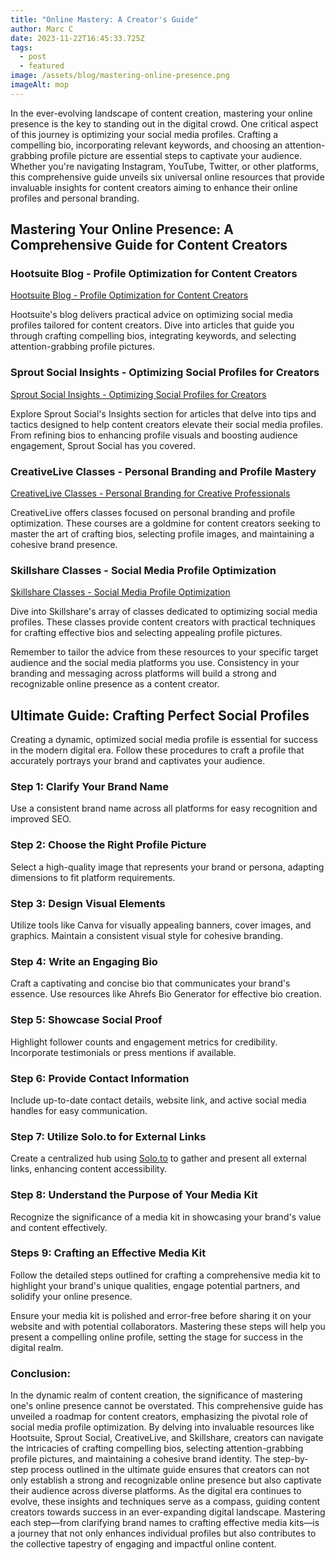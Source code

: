```yaml
---
title: "Online Mastery: A Creator's Guide"
author: Marc C
date: 2023-11-22T16:45:33.725Z
tags:
  - post
  - featured
image: /assets/blog/mastering-online-presence.png
imageAlt: mop
---
```

In the ever-evolving landscape of content creation, mastering your online presence is the key to standing out in the digital crowd. One critical aspect of this journey is optimizing your social media profiles. Crafting a compelling bio, incorporating relevant keywords, and choosing an attention-grabbing profile picture are essential steps to captivate your audience. Whether you're navigating Instagram, YouTube, Twitter, or other platforms, this comprehensive guide unveils six universal online resources that provide invaluable insights for content creators aiming to enhance their online profiles and personal branding.

## Mastering Your Online Presence: A Comprehensive Guide for Content Creators

### Hootsuite Blog - Profile Optimization for Content Creators

[Hootsuite Blog - Profile Optimization for Content Creators](https://blog.hootsuite.com/social-media-profile-tips/)

Hootsuite's blog delivers practical advice on optimizing social media profiles tailored for content creators. Dive into articles that guide you through crafting compelling bios, integrating keywords, and selecting attention-grabbing profile pictures.

### Sprout Social Insights - Optimizing Social Profiles for Creators

[Sprout Social Insights - Optimizing Social Profiles for Creators](https://sproutsocial.com/insights/social-media-maturity/)

Explore Sprout Social's Insights section for articles that delve into tips and tactics designed to help content creators elevate their social media profiles. From refining bios to enhancing profile visuals and boosting audience engagement, Sprout Social has you covered.

### CreativeLive Classes - Personal Branding and Profile Mastery

[CreativeLive Classes - Personal Branding for Creative Professionals](https://www.creativelive.com/class/personal-branding-for-creative-professionals)

CreativeLive offers classes focused on personal branding and profile optimization. These courses are a goldmine for content creators seeking to master the art of crafting bios, selecting profile images, and maintaining a cohesive brand presence.

### Skillshare Classes - Social Media Profile Optimization

[Skillshare Classes - Social Media Profile Optimization](https://www.skillshare.com/browse/social-media-profile)

Dive into Skillshare's array of classes dedicated to optimizing social media profiles. These classes provide content creators with practical techniques for crafting effective bios and selecting appealing profile pictures.

Remember to tailor the advice from these resources to your specific target audience and the social media platforms you use. Consistency in your branding and messaging across platforms will build a strong and recognizable online presence as a content creator.

## Ultimate Guide: Crafting Perfect Social Profiles

Creating a dynamic, optimized social media profile is essential for success in the modern digital era. Follow these procedures to craft a profile that accurately portrays your brand and captivates your audience.

### Step 1: Clarify Your Brand Name

Use a consistent brand name across all platforms for easy recognition and improved SEO.

### Step 2: Choose the Right Profile Picture

Select a high-quality image that represents your brand or persona, adapting dimensions to fit platform requirements.

### Step 3: Design Visual Elements

Utilize tools like Canva for visually appealing banners, cover images, and graphics. Maintain a consistent visual style for cohesive branding.

### Step 4: Write an Engaging Bio

Craft a captivating and concise bio that communicates your brand's essence. Use resources like Ahrefs Bio Generator for effective bio creation.

### Step 5: Showcase Social Proof

Highlight follower counts and engagement metrics for credibility. Incorporate testimonials or press mentions if available.

### Step 6: Provide Contact Information

Include up-to-date contact details, website link, and active social media handles for easy communication.

### Step 7: Utilize Solo.to for External Links

Create a centralized hub using [Solo.to](https://solo.to/inv/NTM4ODY2) to gather and present all external links, enhancing content accessibility.

### Step 8: Understand the Purpose of Your Media Kit

Recognize the significance of a media kit in showcasing your brand's value and content effectively.

### Steps 9: Crafting an Effective Media Kit

Follow the detailed steps outlined for crafting a comprehensive media kit to highlight your brand's unique qualities, engage potential partners, and solidify your online presence.

Ensure your media kit is polished and error-free before sharing it on your website and with potential collaborators. Mastering these steps will help you present a compelling online profile, setting the stage for success in the digital realm.

### Conclusion:

In the dynamic realm of content creation, the significance of mastering one's online presence cannot be overstated. This comprehensive guide has unveiled a roadmap for content creators, emphasizing the pivotal role of social media profile optimization. By delving into invaluable resources like Hootsuite, Sprout Social, CreativeLive, and Skillshare, creators can navigate the intricacies of crafting compelling bios, selecting attention-grabbing profile pictures, and maintaining a cohesive brand identity. The step-by-step process outlined in the ultimate guide ensures that creators can not only establish a strong and recognizable online presence but also captivate their audience across diverse platforms. As the digital era continues to evolve, these insights and techniques serve as a compass, guiding content creators towards success in an ever-expanding digital landscape. Mastering each step—from clarifying brand names to crafting effective media kits—is a journey that not only enhances individual profiles but also contributes to the collective tapestry of engaging and impactful online content.